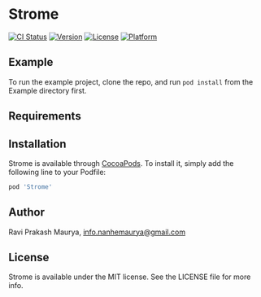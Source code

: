 # Strome

[![CI Status](https://img.shields.io/travis/nanhemaurya/Strome.svg?style=flat)](https://travis-ci.org/nanhemaurya/Strome)
[![Version](https://img.shields.io/cocoapods/v/Strome.svg?style=flat)](https://cocoapods.org/pods/Strome)
[![License](https://img.shields.io/cocoapods/l/Strome.svg?style=flat)](https://cocoapods.org/pods/Strome)
[![Platform](https://img.shields.io/cocoapods/p/Strome.svg?style=flat)](https://cocoapods.org/pods/Strome)

## Example

To run the example project, clone the repo, and run `pod install` from the Example directory first.

## Requirements

## Installation

Strome is available through [CocoaPods](https://cocoapods.org). To install
it, simply add the following line to your Podfile:

```ruby
pod 'Strome'
```

## Author

Ravi Prakash Maurya, info.nanhemaurya@gmail.com

## License

Strome is available under the MIT license. See the LICENSE file for more info.
